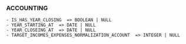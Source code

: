 

### ACCOUNTING
    - IS_HAS_YEAR_CLOSING  => BOOLEAN | NULL
    - YEAR_STARTING_AT  => DATE | NULL
    - YEAR_CLOSEING_AT  => DATE | NULL
    - TARGET_INCOMES_EXPENSES_NORMALIZATION_ACCOUNT  => INTEGER | NULL